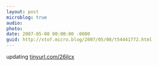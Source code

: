 ```yaml
---
layout: post
microblog: true
audio: 
photo: 
date: 2007-05-08 00:00:00 -0000
guid: http://xtof.micro.blog/2007/05/08/t54441772.html
---
```

updating [tinyurl.com/26jlcx](http://tinyurl.com/26jlcx)
